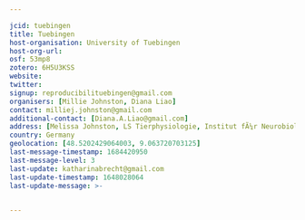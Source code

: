```yaml
---

jcid: tuebingen
title: Tuebingen
host-organisation: University of Tuebingen
host-org-url: 
osf: 53mp8
zotero: 6H5U3KSS
website: 
twitter: 
signup: reproducibilituebingen@gmail.com
organisers: [Millie Johnston, Diana Liao]
contact: milliej.johnston@gmail.com
additional-contact: [Diana.A.Liao@gmail.com]
address: [Melissa Johnston, LS Tierphysiologie, Institut fÃ¼r Neurobiologie, Auf der Morgenstelle 28, 72076 TÃ¼bingen]
country: Germany
geolocation: [48.5202429064003, 9.063720703125]
last-message-timestamp: 1684420950
last-message-level: 3
last-update: katharinabrecht@gmail.com
last-update-timestamp: 1648028064
last-update-message: >-
  

---
```



